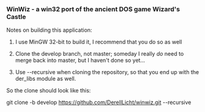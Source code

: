 ### WinWiz - a win32 port of the ancient DOS game Wizard's Castle

Notes on building this application:

1. I use MinGW 32-bit to build it, I recommend that you do so as well

2. Clone the develop branch, not master; someday I really *do* need to merge back into master,
   but I haven't done so yet...

3. Use --recursive when cloning the repository, so that you end up with the der_libs module as well.

So the clone should look like this:

git clone -b develop https://github.com/DerellLicht/winwiz.git --recursive

